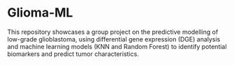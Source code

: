 # Glioma-ML
This repository showcases a group project on the predictive modelling of low-grade glioblastoma, using differential gene expression (DGE) analysis and machine learning models (KNN and Random Forest) to identify potential biomarkers and predict tumor characteristics.

